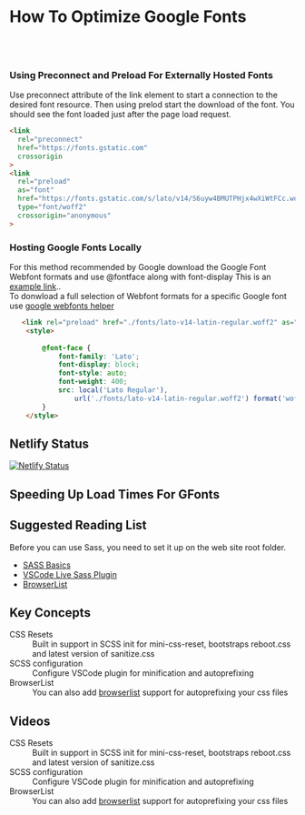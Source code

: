 
# How To Optimize Google Fonts
<br/><br/>
 
 ### Using Preconnect and Preload For Externally Hosted Fonts
 Use preconnect attribute of the link element to start a connection to the desired font resource. Then using prelod start the download of the font. You should see the font loaded just after the page load request.
  ```html
  <link 
    rel="preconnect" 
    href="https://fonts.gstatic.com" 
    crossorigin
  >
  <link 
    rel="preload" 
    as="font" 
    href="https://fonts.gstatic.com/s/lato/v14/S6uyw4BMUTPHjx4wXiWtFCc.woff2" 
    type="font/woff2"
    crossorigin="anonymous"
  >
  ```
 
### Hosting Google Fonts Locally
For this method recommended by Google download the Google Font Webfont formats and use @fontface along with font-display This is an [example link](http://example.com/)..<br/>
To donwload a full selection of Webfont formats for a specific Google font use <a href="https://google-webfonts-helper.herokuapp.com/fonts">google webfonts helper</a> 

```html
   <link rel="preload" href="./fonts/lato-v14-latin-regular.woff2" as="font" crossorigin>
    <style>
      
        @font-face {
            font-family: 'Lato';
            font-display: block;
            font-style: auto;
            font-weight: 400;
            src: local('Lato Regular'),
                url('./fonts/lato-v14-latin-regular.woff2') format('woff2');
        }
    </style>
```

 
## Netlify Status
[![Netlify Status](https://api.netlify.com/api/v1/badges/bb8f2a9e-893b-46d5-ba91-7dd8376a67d5/deploy-status)](https://app.netlify.com/sites/fastfont/deploys)

## Speeding Up Load Times For GFonts
 <link rel="preconnect" href="https://fonts.gstatic.com" crossorigin>
    <link rel="preload" as="font" href="https://fonts.gstatic.com/s/lato/v14/S6uyw4BMUTPHjx4wXiWtFCc.woff2" type="font/woff2"
        crossorigin="anonymous">
    <link rel="preload" as="font" href="https://fonts.gstatic.com/s/lato/v14/S6u9w4BMUTPHh6UVSwiPGQ3q5d0.woff2" type="font/woff2"
        crossorigin="anonymous">
    <link href="https://fonts.googleapis.com/css?family=Lato:400,700" rel="stylesheet">

## Suggested Reading List
Before you can use Sass, you need to set it up on the web site root folder.
- [SASS Basics](https://sass-lang.com/guide)
- [VSCode Live Sass Plugin](https://marketplace.visualstudio.com/items?itemName=ritwickdey.live-sass)
- [BrowserList](https://github.com/browserslist/browserslist)

## Key Concepts
<dl>
  <dt>CSS Resets</dt>
   <dd> Built in support in SCSS init for mini-css-reset, bootstraps reboot.css and latest version of sanitize.css</dd>
  <dt>SCSS configuration</dt>
   <dd>Configure VSCode plugin for minification and autoprefixing</dd>
  <dt>BrowserList</dt>
   <dd>You can also add <a href="https://github.com/browserslist/browserslist">browserlist</a> support for autoprefixing your css files </dd>
</dl>

## Videos
<dl>
  <dt>CSS Resets</dt>
   <dd> Built in support in SCSS init for mini-css-reset, bootstraps reboot.css and latest version of sanitize.css</dd>
  <dt>SCSS configuration</dt>
   <dd>Configure VSCode plugin for minification and autoprefixing</dd>
  <dt>BrowserList</dt>
   <dd>You can also add <a href="https://github.com/browserslist/browserslist">browserlist</a> support for autoprefixing your css files </dd>
</dl>

 
